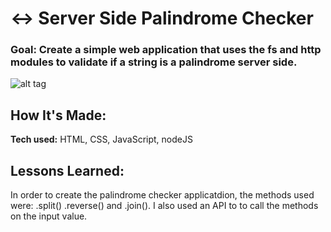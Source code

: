 # ↔️ Server Side Palindrome Checker

### Goal: Create a simple web application that uses the fs and http modules to validate if a string is a palindrome server side.

![alt tag](pic.png)

## How It's Made:

**Tech used:** HTML, CSS, JavaScript, nodeJS

## Lessons Learned:
In order to create the palindrome checker applicatdion, the methods used were: .split() .reverse() and .join(). I also used an API to to call the methods on the input value. 
